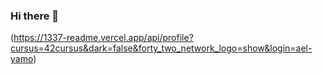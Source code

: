 ### Hi there 👋

(https://1337-readme.vercel.app/api/profile?cursus=42cursus&dark=false&forty_two_network_logo=show&login=ael-yamo)
